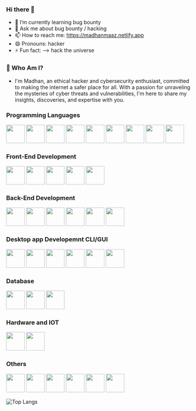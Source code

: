 ### Hi there 👋
- 🌱 I’m currently learning bug bounty
- 💬 Ask me about bug bounty / hacking
- 📫 How to reach me: https://madhanmaaz.netlify.app
- 😄 Pronouns: hacker
- ⚡ Fun fact: --> hack the universe

### 🔐 Who Am I?
- I'm Madhan, an ethical hacker and cybersecurity enthusiast, committed to making the internet a safer place for all. With a passion for unraveling the mysteries of cyber threats and vulnerabilities, I'm here to share my insights, discoveries, and expertise with you.



### Programming Languages
<p>
<img src="https://cdn.jsdelivr.net/gh/devicons/devicon/icons/javascript/javascript-original.svg" style="width: 50px;height: 50px;"/>
<img src="https://cdn.jsdelivr.net/gh/devicons/devicon/icons/python/python-original.svg" style="width: 50px;height: 50px;"/>
<img src="https://cdn.jsdelivr.net/gh/devicons/devicon/icons/go/go-original.svg"
style="width: 50px;height: 50px;" />
<img src="https://cdn.jsdelivr.net/gh/devicons/devicon/icons/php/php-original.svg"  style="width: 50px;height: 50px;"/>
<img src="https://cdn.jsdelivr.net/gh/devicons/devicon/icons/java/java-original.svg" 
style="width: 50px;height: 50px;"/>
<img src="https://cdn.jsdelivr.net/gh/devicons/devicon/icons/ruby/ruby-original.svg" style="width: 50px;height: 50px;"/>
<img src="https://cdn.jsdelivr.net/gh/devicons/devicon/icons/c/c-original.svg" style="width: 50px;height: 50px;"/>
<img src="https://cdn.jsdelivr.net/gh/devicons/devicon/icons/cplusplus/cplusplus-original.svg"style="width: 50px;height: 50px;" />
<img src="https://cdn.jsdelivr.net/gh/devicons/devicon/icons/csharp/csharp-original.svg" style="width: 50px;height: 50px;"/>
</p>

### Front-End Development
<p>
<img src="https://cdn.jsdelivr.net/gh/devicons/devicon/icons/html5/html5-original.svg" style="width: 50px;height: 50px;"/>
<img src="https://cdn.jsdelivr.net/gh/devicons/devicon/icons/css3/css3-original.svg" style="width: 50px;height: 50px;"/>
<img src="https://cdn.jsdelivr.net/gh/devicons/devicon/icons/javascript/javascript-original.svg" style="width: 50px;height: 50px;"/>
<img src="https://cdn.jsdelivr.net/gh/devicons/devicon/icons/bootstrap/bootstrap-original.svg"style="width: 50px;height: 50px;" />
<img src="https://cdn.jsdelivr.net/gh/devicons/devicon/icons/react/react-original.svg" style="width: 50px;height: 50px;"/>
</p>        

### Back-End Development
<p>
<img src="https://cdn.jsdelivr.net/gh/devicons/devicon/icons/nodejs/nodejs-original.svg" style="width: 50px;height: 50px;"/>
<img src="https://cdn.jsdelivr.net/gh/devicons/devicon/icons/python/python-original.svg" style="width: 50px;height: 50px;"/>
<img src="https://cdn.jsdelivr.net/gh/devicons/devicon/icons/php/php-original.svg" style="width: 50px;height: 50px;" />     
<img src="https://cdn.jsdelivr.net/gh/devicons/devicon/icons/express/express-original.svg" style="width: 50px;height: 50px;"/>   
<img src="https://cdn.jsdelivr.net/gh/devicons/devicon/icons/django/django-plain-wordmark.svg"style="width: 50px;height: 50px;"/>
<img src="https://cdn.jsdelivr.net/gh/devicons/devicon/icons/flask/flask-original-wordmark.svg"style="width: 50px;height: 50px;"/> 
</p>

### Desktop app Developemnt CLI/GUI
<p>
<img src="https://cdn.jsdelivr.net/gh/devicons/devicon/icons/nodejs/nodejs-original.svg" style="width: 50px;height: 50px;"/>
<img src="https://cdn.jsdelivr.net/gh/devicons/devicon/icons/electron/electron-original.svg"  style="width: 50px;height: 50px;"/>   
<img src="https://cdn.jsdelivr.net/gh/devicons/devicon/icons/python/python-original.svg" style="width: 50px;height: 50px;"/>
<img src="https://cdn.jsdelivr.net/gh/devicons/devicon/icons/cplusplus/cplusplus-original.svg" style="width: 50px;height: 50px;"/>
<img src="https://cdn.jsdelivr.net/gh/devicons/devicon/icons/go/go-original.svg" style="width: 50px;height: 50px;"/> 
<img src="https://cdn.jsdelivr.net/gh/devicons/devicon/icons/java/java-original.svg" style="width: 50px;height: 50px;"/>
</p>

### Database
<p>
<img src="https://cdn.jsdelivr.net/gh/devicons/devicon/icons/mongodb/mongodb-original.svg" style="width: 50px;height: 50px;"/>
<img src="https://cdn.jsdelivr.net/gh/devicons/devicon/icons/mysql/mysql-original-wordmark.svg"style="width: 50px;height: 50px;"/>
<img src="https://cdn.jsdelivr.net/gh/devicons/devicon/icons/firebase/firebase-plain-wordmark.svg" style="width: 50px;height: 50px;"/>
      
</p>

### Hardware and IOT
<p>
<img src="https://cdn.jsdelivr.net/gh/devicons/devicon/icons/arduino/arduino-original.svg" style="width: 50px;height: 50px;" />
<img src="https://cdn.jsdelivr.net/gh/devicons/devicon/icons/raspberrypi/raspberrypi-original.svg" style="width: 50px;height: 50px;"/>
  </p>                                

### Others
<p>
<img src="https://cdn.jsdelivr.net/gh/devicons/devicon/icons/selenium/selenium-original.svg"  style="width: 50px;height: 50px;"/>
<img src="https://cdn.jsdelivr.net/gh/devicons/devicon/icons/docker/docker-original.svg" style="width: 50px;height: 50px;"/>
<img src="https://cdn.jsdelivr.net/gh/devicons/devicon/icons/git/git-original.svg"style="width: 50px;height: 50px;" />
<img src="https://cdn.jsdelivr.net/gh/devicons/devicon/icons/heroku/heroku-plain-wordmark.svg"style="width: 50px;height: 50px;"  />
<img src="https://cdn.jsdelivr.net/gh/devicons/devicon/icons/bash/bash-original.svg" style="width: 50px;height: 50px;"/>
<img src="https://cdn.jsdelivr.net/gh/devicons/devicon/icons/linux/linux-original.svg"  style="width: 50px;height: 50px;"/>
</p>

![Top Langs](https://github-readme-stats.vercel.app/api/top-langs/?username=madhanmaaz&layout=compact)
